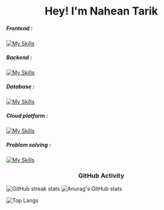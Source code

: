 <h1 align="center">Hey! I'm Nahean Tarik</h1>

<h5 align="left">Frontend :</h5>

[![My Skills](https://skillicons.dev/icons?i=html,css,bootstrap,js)](https://skillicons.dev)

<h5 align="left">Backend :</h5>

[![My Skills](https://skillicons.dev/icons?i=django,flask,python)](https://skillicons.dev)

<h5 align="left">Database :</h5>

[![My Skills](https://skillicons.dev/icons?i=mysql,mongodb,sqlite)](https://skillicons.dev)

<h5 align="left">Cloud platform :</h5>

[![My Skills](https://skillicons.dev/icons?i=heroku,firebase)](https://skillicons.dev)

<h5 align="left">Problem solving :</h5>

[![My Skills](https://skillicons.dev/icons?i=c,python,js)](https://skillicons.dev)


<h3 align="center">GitHub Activity</h3>

![GitHub streak stats](https://streak-stats.demolab.com/?user=naheantarik&theme=react&show_icons=true)  ![Anurag's GitHub stats](https://github-readme-stats.vercel.app/api?username=naheantarik&theme=react&show_icons=true)


![Top Langs](https://github-readme-stats.vercel.app/api/top-langs/?username=naheantarik&theme=react&show_icons=true)
